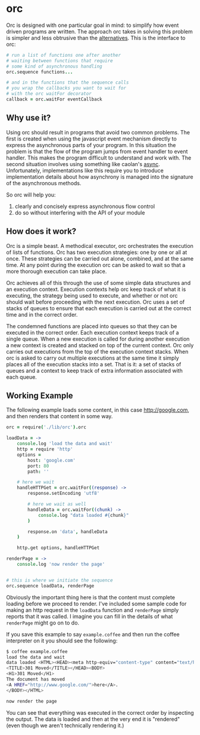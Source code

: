 # orc

Orc is designed with one particular goal in mind: to simplify how event driven
programs are written. The approach orc takes in solving this problem is simpler
and less obtrusive than the [alternatives](https://github.com/caolan/async).
This is the interface to orc:

```coffeescript
# run a list of functions one after another
# waiting between functions that require
# some kind of asynchronous handling
orc.sequence functions...

# and in the functions that the sequence calls
# you wrap the callbacks you want to wait for
# with the orc waitFor decorator
callback = orc.waitFor eventCallback
```

## Why use it?

Using orc should result in programs that avoid two common problems. The first
is created when using the javascript event mechanism directly to express the
asynchronous parts of your program. In this situation the problem is that the
flow of the program jumps from event handler to event handler. This makes the
program difficult to understand and work with. The second situation involves
using something like caolan's [async](https://github.com/caolan/async).
Unfortunately, implementations like this require you to introduce implementation
details about how asynchrony is managed into the signature of the asynchronous
methods.

So orc will help you:

1. clearly and concisely express asynchronous flow control
2. do so without interfering with the API of your module

## How does it work?

Orc is a simple beast. A methodical executor, orc orchestrates the execution of
lists of functions. Orc has two execution strategies: one by one or all at once.
These strategies can be carried out alone, combined, and at the same time. At
any point during the execution orc can be asked to wait so that a more thorough
execution can take place.

Orc achieves all of this through the use of some simple data structures and an
execution context. Execution contexts help orc keep track of what it is
executing, the strategy being used to execute, and whether or not orc should
wait before proceeding with the next execution. Orc uses a set of stacks of
queues to ensure that each execution is carried out at the correct time and in
the correct order.

The condemned functions are placed into queues so that they can be executed in
the correct order. Each execution context keeps track of a single queue. When
a new execution is called for during another execution a new context is created
and stacked on top of the current context. Orc only carries out executions from
the top of the execution context stacks. When orc is asked to carry out multiple
executions at the same time it simply places all of the execution stacks into a
set. That is it: a set of stacks of queues and a context to keep track of extra
information associated with each queue.

## Working Example

The following example loads some content, in this case http://google.com, and
then renders that content in some way.

```coffeescript
orc = require('./lib/orc').orc

loadData = ->
    console.log 'load the data and wait'
    http = require 'http'
    options =
        host: 'google.com'
        port: 80
        path: ''

    # here we wait
    handleHTTPGet = orc.waitFor((response) ->
        response.setEncoding 'utf8'

        # here we wait as well
        handleData = orc.waitFor((chunk) ->
            console.log "data loaded #{chunk}"
        )

        response.on 'data', handleData
    )

    http.get options, handleHTTPGet

renderPage = ->
    console.log 'now render the page'


# this is where we initiate the sequence
orc.sequence loadData, renderPage
```

Obviously the important thing here is that the content must complete loading
before we proceed to render. I've included some sample code for making an http
request in the `loadData` function and `renderPage` simply reports that it was
called. I imagine you can fill in the details of what `renderPage` might go on
to do.

If you save this example to say `example.coffee` and then run the coffee
interpreter on it you should see the following:

```bash
$ coffee example.coffee
load the data and wait
data loaded <HTML><HEAD><meta http-equiv="content-type" content="text/html;charset=utf-8">
<TITLE>301 Moved</TITLE></HEAD><BODY>
<H1>301 Moved</H1>
The document has moved
<A HREF="http://www.google.com/">here</A>.
</BODY></HTML>

now render the page
```

You can see that everything was executed in the correct order by inspecting the
output. The data is loaded and then at the very end it is "rendered" (even
though we aren't technically rendering it.)
